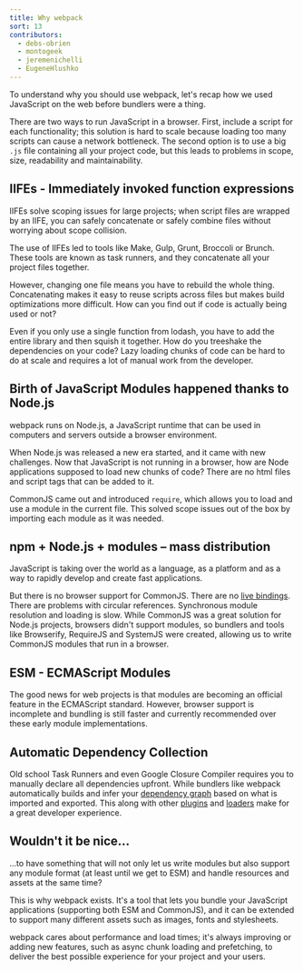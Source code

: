 ```yaml
---
title: Why webpack
sort: 13
contributors:
  - debs-obrien
  - montogeek
  - jeremenichelli
  - EugeneHlushko
---
```


To understand why you should use webpack, let's recap how we used JavaScript on the web before bundlers were a thing.

There are two ways to run JavaScript in a browser. First, include a script for each functionality; this solution is hard to scale because loading too many scripts can cause a network bottleneck. The second option is to use a big `.js` file containing all your project code, but this leads to problems in scope, size, readability and maintainability.

## IIFEs - Immediately invoked function expressions

IIFEs solve scoping issues for large projects; when script files are wrapped by an IIFE, you can safely concatenate or safely combine files without worrying about scope collision.

The use of IIFEs led to tools like Make, Gulp, Grunt, Broccoli or Brunch. These tools are known as task runners, and they concatenate all your project files together.

However, changing one file means you have to rebuild the whole thing. Concatenating makes it easy to reuse scripts across files but makes build optimizations more difficult. How can you find out if code is actually being used or not?

Even if you only use a single function from lodash, you have to add the entire library and then squish it together. How do you treeshake the dependencies on your code? Lazy loading chunks of code can be hard to do at scale and requires a lot of manual work from the developer.

## Birth of JavaScript Modules happened thanks to Node.js

webpack runs on Node.js, a JavaScript runtime that can be used in computers and servers outside a browser environment.

When Node.js was released a new era started, and it came with new challenges. Now that JavaScript is not running in a browser, how are Node applications supposed to load new chunks of code? There are no html files and script tags that can be added to it.

CommonJS came out and introduced `require`, which allows you to load and use a module in the current file. This solved scope issues out of the box by importing each module as it was needed.

## npm + Node.js + modules – mass distribution

JavaScript is taking over the world as a language, as a platform and as a way to rapidly develop and create fast applications.

But there is no browser support for CommonJS. There are no [live bindings](https://medium.com/webpack/the-state-of-javascript-modules-4636d1774358). There are problems with circular references. Synchronous module resolution and loading is slow. While CommonJS was a great solution for Node.js projects, browsers didn't support modules, so bundlers and tools like Browserify, RequireJS and SystemJS were created, allowing us to write CommonJS modules that run in a browser.

## ESM - ECMAScript Modules

The good news for web projects is that modules are becoming an official feature in the ECMAScript standard. However, browser support is incomplete and bundling is still faster and currently recommended over these early module implementations.

## Automatic Dependency Collection

Old school Task Runners and even Google Closure Compiler requires you to manually declare all dependencies upfront. While bundlers like webpack automatically builds and infer your [dependency graph](/concepts/dependency-graph/) based on what is imported and exported. This along with other [plugins](/concepts/plugins/) and [loaders](/concepts/loaders/) make for a great developer experience.

## Wouldn't it be nice…

...to have something that will not only let us write modules but also support any module format (at least until we get to ESM) and handle resources and assets at the same time?

This is why webpack exists. It's a tool that lets you bundle your JavaScript applications (supporting both ESM and CommonJS), and it can be extended to support many different assets such as images, fonts and stylesheets.

webpack cares about performance and load times; it's always improving or adding new features, such as async chunk loading and prefetching, to deliver the best possible experience for your project and your users.
